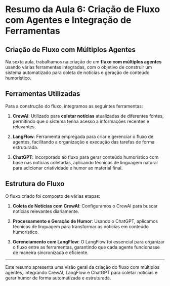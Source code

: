 # Resumo da Aula 6: Criação de Fluxo com Agentes e Integração de Ferramentas

## Criação de Fluxo com Múltiplos Agentes

Na sexta aula, trabalhamos na criação de um **fluxo com múltiplos agentes** usando várias ferramentas integradas, com o objetivo de construir um sistema automatizado para coleta de notícias e geração de conteúdo humorístico.

## Ferramentas Utilizadas

Para a construção do fluxo, integramos as seguintes ferramentas:

1. **CrewAI**: Utilizado para **coletar notícias** atualizadas de diferentes fontes, permitindo que o sistema tenha acesso a informações recentes e relevantes.
   
2. **LangFlow**: Ferramenta empregada para criar e gerenciar o fluxo de agentes, facilitando a organização e execução das tarefas de forma estruturada.

3. **ChatGPT**: Incorporado ao fluxo para gerar conteúdo humorístico com base nas notícias coletadas, aplicando técnicas de linguagem natural para adicionar criatividade e humor ao material final.

## Estrutura do Fluxo

O fluxo criado foi composto de várias etapas:

1. **Coleta de Notícias com CrewAI**: Configuramos o CrewAI para buscar notícias relevantes diariamente.

2. **Processamento e Geração de Humor**: Usando o ChatGPT, aplicamos técnicas de linguagem para transformar as notícias em conteúdo humorístico.

3. **Gerenciamento com LangFlow**: O LangFlow foi essencial para organizar o fluxo entre as ferramentas, garantindo que cada agente funcionasse de maneira sincronizada e eficiente.

---

Este resumo apresenta uma visão geral da criação do fluxo com múltiplos agentes, integrando CrewAI, LangFlow e ChatGPT para coletar notícias e gerar humor de forma automatizada e estruturada.
